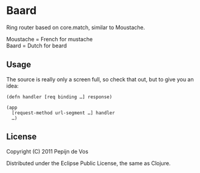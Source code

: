 # Baard

Ring router based on core.match, similar to Moustache.

Moustache = French for mustache  
Baard = Dutch for beard

## Usage

The source is really only a screen full, so check that out, but to give you an idea:

    (defn handler [req binding …] response)

    (app
      [request-method url-segment …] handler
      …)

## License

Copyright (C) 2011 Pepijn de Vos

Distributed under the Eclipse Public License, the same as Clojure.
